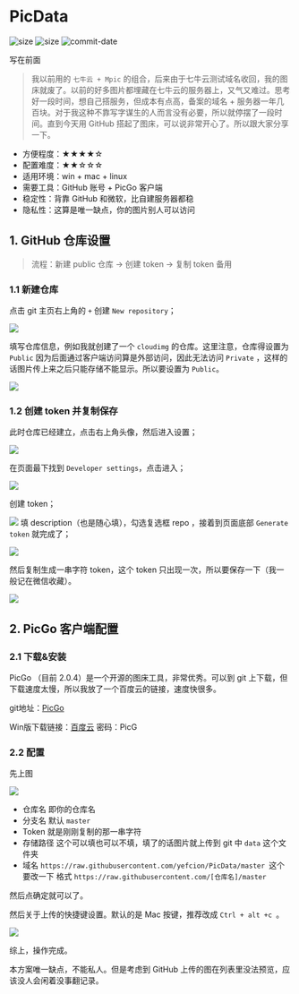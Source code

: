 # PicData

![size](https://img.shields.io/github/repo-size/yefcion/PicData?color=red)
![size](https://img.shields.io/github/repo-size/yefcion/PicData?style=social)
![commit-date](https://img.shields.io/github/last-commit/yefcion/PicData)

写在前面

> 我以前用的 `七牛云 + Mpic` 的组合，后来由于七牛云测试域名收回，我的图床就废了。以前的好多图片都埋藏在七牛云的服务器上，又气又难过。思考好一段时间，想自己搭服务，但成本有点高，备案的域名 + 服务器一年几百块。对于我这种不靠写字谋生的人而言没有必要，所以就停摆了一段时间。直到今天用 GitHub 搭起了图床，可以说非常开心了。所以跟大家分享一下。


- 方便程度：★★★★☆
- 配置难度：★★☆☆☆
- 适用环境：win + mac + linux
- 需要工具：GitHub 账号 + PicGo 客户端
- 稳定性：背靠 GitHub 和微软，比自建服务器都稳
- 隐私性：这算是唯一缺点，你的图片别人可以访问

## 1. GitHub 仓库设置

> 流程：新建 public 仓库 -> 创建 token -> 复制 token 备用

### 1.1 新建仓库

点击 git 主页右上角的 `+` 创建 `New repository`；

![](https://raw.githubusercontent.com/yefcion/PicData/master/img/20190311222018.png)

填写仓库信息，例如我就创建了一个 `cloudimg` 的仓库。这里注意，仓库得设置为  `Public` 因为后面通过客户端访问算是外部访问，因此无法访问  `Private` ，这样的话图片传上来之后只能存储不能显示。所以要设置为 `Public`。

![](https://raw.githubusercontent.com/yefcion/PicData/master/img/20190311222514.png)

### 1.2 创建 token 并复制保存

此时仓库已经建立，点击右上角头像，然后进入设置；

![](https://raw.githubusercontent.com/yefcion/PicData/master/img/20190311222925.png)

在页面最下找到 `Developer settings`，点击进入；

![](https://raw.githubusercontent.com/yefcion/PicData/master/img/1552314691232.png)

创建 token；

![](https://raw.githubusercontent.com/yefcion/PicData/master/img/20190311223317.png)
填 description（也是随心填），勾选复选框 repo ，接着到页面底部 `Generate token` 就完成了；

![](https://raw.githubusercontent.com/yefcion/PicData/master/img/1552314907794.png)

然后复制生成一串字符 token，这个 token 只出现一次，所以要保存一下（我一般记在微信收藏）。

![](https://raw.githubusercontent.com/yefcion/PicData/master/img/20190311223901.png)

## 2. PicGo 客户端配置

### 2.1 下载&安装

PicGo （目前 2.0.4）是一个开源的图床工具，非常优秀。可以到 git 上下载，但下载速度太慢，所以我放了一个百度云的链接，速度快很多。

git地址：[PicGo](https://github.com/Molunerfinn/PicGo)

Win版下载链接：[百度云](https://pan.baidu.com/s/17KycPMoqNCnc1cR_yQO8nQ) 密码：PicG

### 2.2 配置

先上图

![](https://raw.githubusercontent.com/yefcion/PicData/master/img/20190311224443.png)

- 仓库名 即你的仓库名
- 分支名 默认 `master`  
- Token 就是刚刚复制的那一串字符
- 存储路径 这个可以填也可以不填，填了的话图片就上传到 git 中 `data`  这个文件夹
- 域名 `https://raw.githubusercontent.com/yefcion/PicData/master `这个要改一下 格式 `https://raw.githubusercontent.com/[仓库名]/master`

然后点确定就可以了。



然后关于上传的快捷键设置。默认的是 Mac 按键，推荐改成 `Ctrl + alt +c `。

![](https://raw.githubusercontent.com/yefcion/PicData/master/img/20190311224935.png)

综上，操作完成。

本方案唯一缺点，不能私人。但是考虑到 GitHub 上传的图在列表里没法预览，应该没人会闲着没事翻记录。
